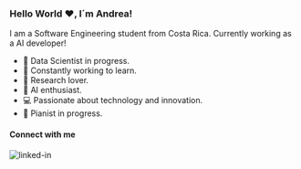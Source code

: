### Hello World ❤️, I´m Andrea!
I am a Software Engineering student from Costa Rica. Currently working as a AI developer!
- 👋 Data Scientist in progress.
- 🔭 Constantly working to learn.
- 🌱 Research lover.
- 🌟 AI enthusiast.
- 💻 Passionate about technology and innovation.
- 🎹 Pianist in progress.
#### Connect with me
[<img align="left" alt="linked-in" src="https://img.shields.io/badge/linkedin-%230077B5.svg?&style=for-the-badge&logo=linkedin&logoColor=white" />](https://www.linkedin.com/in/andreafernez)
<br>
<br>

